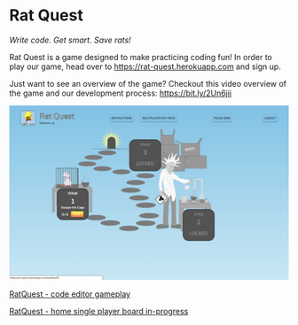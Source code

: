 # Rat Quest

_Write code. Get smart. Save rats!_

Rat Quest is a game designed to make practicing coding fun! In order to play our game, head over to https://rat-quest.herokuapp.com and sign up.

Just want to see an overview of the game? Checkout this video overview of the game and our development process: https://bit.ly/2Un6jii

![RatQuest - home single player board start](https://github.com/mjzefeldt/RatQuest/blob/master/board_start.png)

[RatQuest - code editor gameplay](https://github.com/mjzefeldt/RatQuest/blob/master/code_editor_gameplay.png)

[RatQuest - home single player board in-progress](https://github.com/mjzefeldt/RatQuest/blob/master/board_in-progress.png)
